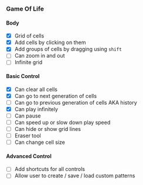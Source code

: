 ### Game Of Life

#### Body 
- [x] Grid of cells
- [x] Add cells by clicking on them
- [x] Add groups of cells by dragging using `shift`
- [ ] Can zoom in and out
- [ ] Infinite grid

#### Basic Control
- [x] Can clear all cells
- [x] Can go to next generation of cells
- [ ] Can go to previous generation of cells AKA history
- [x] Can play infinitely 
- [ ] Can pause 
- [ ] Can speed up or slow down play speed
- [ ] Can hide or show grid lines
- [ ] Eraser tool
- [ ] Can change cell size

#### Advanced Control
- [ ] Add shortcuts for all controls
- [ ] Allow user to create  / save / load custom patterns
